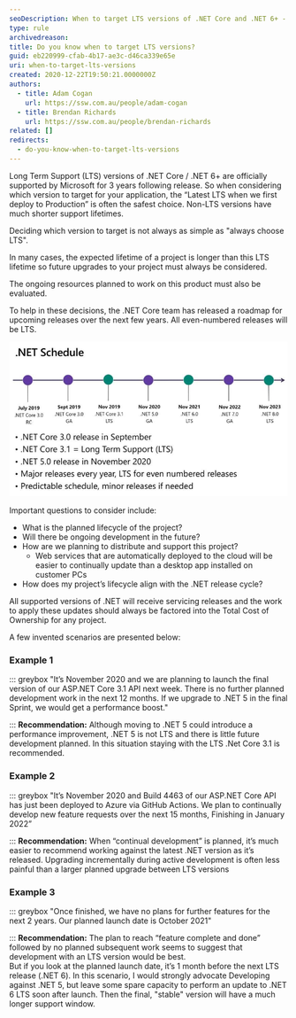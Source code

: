 ```yaml
---
seoDescription: When to target LTS versions of .NET Core and .NET 6+ - Understand the support lifecycle and make informed decisions for your application.
type: rule
archivedreason:
title: Do you know when to target LTS versions?
guid: eb220999-cfab-4b17-ae3c-d46ca339e65e
uri: when-to-target-lts-versions
created: 2020-12-22T19:50:21.0000000Z
authors:
  - title: Adam Cogan
    url: https://ssw.com.au/people/adam-cogan
  - title: Brendan Richards
    url: https://ssw.com.au/people/brendan-richards
related: []
redirects:
  - do-you-know-when-to-target-lts-versions
---
```


Long Term Support (LTS) versions of .NET Core / .NET 6+ are officially supported by Microsoft for 3 years following release.
So when considering which version to target for your application, the “Latest LTS when we first deploy to Production” is often the safest choice.
Non-LTS versions have much shorter support lifetimes.

<!--endintro-->

Deciding which version to target is not always as simple as "always choose LTS".

In many cases, the expected lifetime of a project is longer than this LTS lifetime so future upgrades to your project must always be considered.

The ongoing resources planned to work on this product must also be evaluated.

To help in these decisions, the .NET Core team has released a roadmap for upcoming releases over the next few years. All even-numbered releases will be LTS.

![Figure: The .NET Schedule – from Introducing .NET 5](net-schedule.jpg)

Important questions to consider include:

- What is the planned lifecycle of the project?
- Will there be ongoing development in the future?
- How are we planning to distribute and support this project?
  - Web services that are automatically deployed to the cloud will be easier to continually update than a desktop app installed on customer PCs
- How does my project’s lifecycle align with the .NET release cycle?

All supported versions of .NET will receive servicing releases and the work to apply these updates should always be factored into the Total Cost of Ownership for any project.

A few invented scenarios are presented below:

### Example 1

::: greybox
"It’s November 2020 and we are planning to launch the final version of our ASP.NET Core 3.1 API next week. There is no further planned development work in the next 12 months. If we upgrade to .NET 5 in the final Sprint, we would get a performance boost."

:::
**Recommendation:**
Although moving to .NET 5 could introduce a performance improvement, .NET 5 is not LTS and there is little future development planned. In this situation staying with the LTS .Net Core 3.1 is recommended.

### Example 2

::: greybox
"It’s November 2020 and Build 4463 of our ASP.NET Core API has just been deployed to Azure via GitHub Actions. We plan to continually develop new feature requests over the next 15 months, Finishing in January 2022”

:::
**Recommendation:**
When “continual development” is planned, it’s much easier to recommend working against the latest .NET version as it’s released. Upgrading incrementally during active development is often less painful than a larger planned upgrade between LTS versions

### Example 3

::: greybox
"Once finished, we have no plans for further features for the next 2 years. Our planned launch date is October 2021"

:::
**Recommendation:**
The plan to reach “feature complete and done” followed by no planned subsequent work seems to suggest that development with an LTS version would be best.  
But if you look at the planned launch date, it’s 1 month before the next LTS release (.NET 6).
In this scenario, I would strongly advocate Developing against .NET 5, but leave some spare capacity to perform an update to .NET 6 LTS soon after launch.
Then the final, "stable" version will have a much longer support window.

